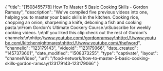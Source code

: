{
    "title": "[1508455778] How To Master 5 Basic Cooking Skills - Gordon Ramsay",
    "description": "We've compiled five previous videos into one, helping you to master your basic skills in the kitchen. Cooking rice, chopping an onion, sharpening a knife, deboning a fish and cooking pasta.\nFrom Gordon's Ultimate Cookery Course.\nSubscribe for weekly cooking videos. \n\nIf you liked this clip check out the rest of Gordon's channels:\n\nhttp:\/\/www.youtube.com\/gordonramsay\nhttp:\/\/www.youtube.com\/kitchennightmares\nhttp:\/\/www.youtube.com\/thefword",
    "channelid": "123179143",
    "videoid": "123179066",
    "date_created": "1457373601",
    "date_modified": "1508373255",
    "type": "captivate",
    "layout": "channelVideo",
    "url": "\/food-network\/how-to-master-5-basic-cooking-skills-gordon-ramsay\/123179143-123179066"
}